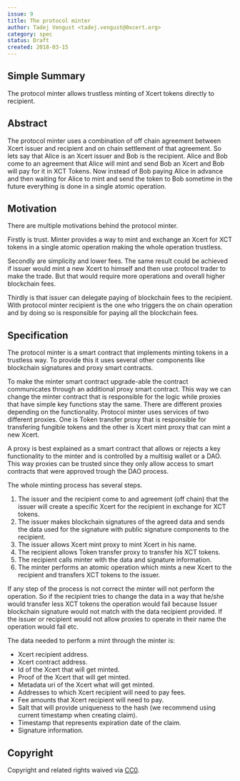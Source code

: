 ```yaml
---
issue: 9
title: The protocol minter
author: Tadej Vengust <tadej.vengust@0xcert.org>
category: spec
status: Draft
created: 2018-03-15
---
```


## Simple Summary

The protocol minter allows trustless minting of Xcert tokens directly to recipient.

## Abstract

The protocol minter uses a combination of off chain agreement between Xcert issuer and recipient and on chain settlement of that agreement. So lets say that Alice is an Xcert issuer and Bob is the recipient. Alice and Bob come to an agreement that Alice will mint and send Bob an Xcert and Bob will pay for it in XCT Tokens. Now instead of Bob paying Alice in advance and then waiting for Alice to mint and send the token to Bob sometime in the future everything is done in a single atomic operation. 

## Motivation

There are multiple motivations behind the protocol minter. 

Firstly is trust. Minter provides a way to mint and exchange an Xcert for XCT tokens in a single atomic operation making the whole operation trustless. 

Secondly are simplicity and lower fees. The same result could be achieved if issuer would mint a new Xcert to himself and then use protocol trader to make the trade. But that would require more operations and overall higher blockchain fees. 

Thirdly is that issuer can delegate paying of blockchain fees to the recipient. With protocol minter recipient is the one who triggers the on chain operation and by doing so is responsible for paying all the blockchain fees. 

## Specification

The protocol minter is a smart contract that implements minting tokens in a trustless way. To provide this it uses several other components like blockchain signatures and proxy smart contracts. 

To make the minter smart contract upgrade-able the contract communicates through an additional proxy smart contract. This way we can change the minter contract that is responsible for the logic while proxies that have simple key functions stay the same. There are different proxies depending on the functionality. Protocol minter uses services of two different proxies. One is Token transfer proxy that is responsible for transfering fungible tokens and the other is Xcert mint proxy that can mint a new Xcert. 

A proxy is best explained as a smart contract that allows or rejects a key functionality to the minter and is controlled by a multisig wallet or a DAO. This way proxies can be trusted since they only allow access to smart contracts that were approved trough the DAO process.

The whole minting process has several steps.
1. The issuer and the recipient come to and agreement (off chain) that the issuer will create a specific Xcert for the recipient in exchange for XCT tokens.
2. The issuer makes blockchain signatures of the agreed data and sends the data used for the signature with public signature components to the recipient.
3. The issuer allows Xcert mint proxy to mint Xcert in his name.
4. The recipient allows Token transfer proxy to transfer his XCT tokens.
5. The recipient calls minter with the data and signature information.
6. The minter performs an atomic operation which mints a new Xcert to the recipient and transfers XCT tokens to the issuer.

If any step of the process is not correct the minter will not perform the operation. So if the recipient tries to change the data in a way that he/she would transfer less XCT tokens the operation would fail because Issuer blockchain signature would not match with the data recipient provided. If the issuer or recipient would not allow proxies to operate in their name the operation would fail etc.

The data needed to perform a mint through the minter is:
* Xcert recipient address. 
* Xcert contract address.
* Id of the Xcert that will get minted.
* Proof of the Xcert that will get minted.
* Metadata uri of the Xcert what will get minted.
* Addresses to which Xcert recipient will need to pay fees. 
* Fee amounts that Xcert recipient will need to pay.
* Salt that will provide uniqueness to the hash (we recommend using current timestamp when creating claim).
* Timestamp that represents expiration date of the claim.
* Signature information. 

## Copyright

Copyright and related rights waived via [CC0](https://creativecommons.org/publicdomain/zero/1.0/).
